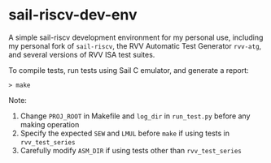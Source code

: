 # sail-riscv-dev-env

A simple sail-riscv development environment for my personal use, 
including my personal fork of `sail-riscv`, the RVV Automatic Test Generator `rvv-atg`,
and several versions of RVV ISA test suites.

To compile tests, run tests using Sail C emulator, and generate a report:
```
> make
```

Note: 
1. Change `PROJ_ROOT` in Makefile and `log_dir` in `run_test.py` before any making operation
3. Specify the expected `SEW` and `LMUL` before `make` if using tests in `rvv_test_series`
4. Carefully modify `ASM_DIR` if using tests other than `rvv_test_series`

